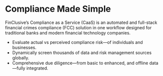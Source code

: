 # Compliance Made Simple

FinClusive’s Compliance as a Service (CaaS) is an automated and full-stack financial crimes compliance (FCC) solution in one workflow designed for traditional banks and modern financial technology companies.

- Evaluate actual vs perceived compliance risk—of individuals and businesses.
- Dynamically screen thousands of data and risk management sources globally.
- Comprehensive due diligence—from basic to enhanced, and offline data—fully integrated.
